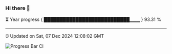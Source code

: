 ### Hi there 👋

⏳ Year progress { ███████████████████████████▁▁▁ } 93.31 %

---

⏰ Updated on Sat, 07 Dec 2024 12:08:02 GMT

![Progress Bar CI](https://github.com/liununu/liununu/workflows/Progress%20Bar%20CI/badge.svg)
